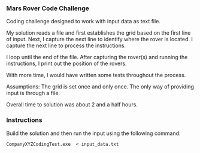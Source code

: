 

### Mars Rover Code Challenge

Coding challenge designed to work with input data as text file.

My solution reads a file and first establishes the grid based on the first line of input. Next, I capture the next line to identify where the rover is located. I capture the next line to process the instructions.

I loop until the end of the file. After capturing the rover(s) and running the instructions, I print out the position of the rovers.

With more time, I would have written some tests throughout the process.

Assumptions:
The grid is set once and only once.
The only way of providing input is through a file.

Overall time to solution was about 2 and a half hours.


### Instructions

Build the solution and then run the input using the following command:

```
CompanyXYZCodingTest.exe  < input_data.txt
```


